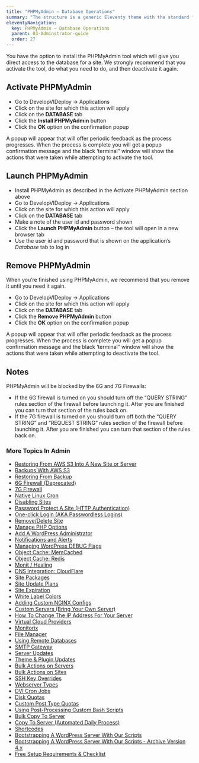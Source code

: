 ```yaml
---
title: "PHPMyAdmin – Database Operations"
summary: "The structure is a generic Eleventy theme with the standard folder and file names."
eleventyNavigation:
  key: PHPMyAdmin – Database Operations
  parent: 03-Adminstrator-guide
  order: 27
---
```

You have the option to install the PHPMyAdmin tool which will give you direct access to the database for a site. We strongly recommend that you activate the tool, do what you need to do, and then deactivate it again.

## Activate PHPMyAdmin

*   Go to DevelopVIDeploy → Applications
*   Click on the site for which this action will apply
*   Click on the **DATABASE** tab
*   Click the **Install PHPMyAdmin** button
*   Click the **OK** option on the confirmation popup

A popup will appear that will offer periodic feedback as the process progresses. When the process is complete you will get a popup confirmation message and the black ‘terminal” window will show the actions that were taken while attempting to activate the tool.

## Launch PHPMyAdmin

*   Install PHPMyAdmin as described in the Activate PHPMyAdmin section above
*   Go to DevelopVIDeploy → Applications
*   Click on the site for which this action will apply
*   Click on the **DATABASE** tab
*   Make a note of the user id and password shown
*   Click the **Launch PHPMyAdmin** button – the tool will open in a new browser tab
*   Use the user id and password that is shown on the application’s _Database_ tab to log in

## Remove PHPMyAdmin

When you’re finished using PHPMyAdmin, we recommend that you remove it until you need it again.

*   Go to DevelopVIDeploy → Applications
*   Click on the site for which this action will apply
*   Click on the **DATABASE** tab
*   Click the **Remove PHPMyAdmin** button
*   Click the **OK** option on the confirmation popup

A popup will appear that will offer periodic feedback as the process progresses. When the process is complete you will get a popup confirmation message and the black ‘terminal” window will show the actions that were taken while attempting to deactivate the tool.

## Notes

PHPMyAdmin will be blocked by the 6G and 7G Firewalls:

*   If the 6G firewall is turned on you should turn off the “QUERY STRING” rules section of the firewall before launching it. After you are finished you can turn that section of the rules back on.
*   If the 7G firewall is turned on you should turn off both the “QUERY STRING” and “REQUEST STRING” rules section of the firewall before launching it. After you are finished you can turn that section of the rules back on.

### More Topics In Admin

*   [Restoring From AWS S3 Into A New Site or Server](https://web.archive.org/web/20240420014039/https://wpclouddeploy.com/documentation/tips-techniques-education/restoring-from-s3-into-a-new-site-or-server/)
*   [Backups With AWS S3](https://web.archive.org/web/20240420014039/https://wpclouddeploy.com/documentation/wpcloud-deploy-admin/backups-with-aws-s3/)
*   [Restoring From Backup](https://web.archive.org/web/20240420014039/https://wpclouddeploy.com/documentation/wpcloud-deploy-admin/restoring-from-backup/)
*   [6G Firewall (Deprecated)](https://web.archive.org/web/20240420014039/https://wpclouddeploy.com/documentation/wpcloud-deploy-admin/6g-firewall/)
*   [7G Firewall](https://web.archive.org/web/20240420014039/https://wpclouddeploy.com/documentation/wpcloud-deploy-admin/7g-firewall/)
*   [Native Linux Cron](https://web.archive.org/web/20240420014039/https://wpclouddeploy.com/documentation/wpcloud-deploy-admin/native-linux-cron/)
*   [Disabling Sites](https://web.archive.org/web/20240420014039/https://wpclouddeploy.com/documentation/wpcloud-deploy-admin/disabling-sites/)
*   [Password Protect A Site (HTTP Authentication)](https://web.archive.org/web/20240420014039/https://wpclouddeploy.com/documentation/wpcloud-deploy-admin/add-basic-password-protection-to-a-site-http-authentication/)
*   [One-click Login (AKA Passwordless Logins)](https://web.archive.org/web/20240420014039/https://wpclouddeploy.com/documentation/wpcloud-deploy-admin/one-click-login-aka-passwordless-logins/)
*   [Remove/Delete Site](https://web.archive.org/web/20240420014039/https://wpclouddeploy.com/documentation/wpcloud-deploy-admin/remove-delete-site/)
*   [Manage PHP Options](https://web.archive.org/web/20240420014039/https://wpclouddeploy.com/documentation/wpcloud-deploy-admin/manage-php-options/)
*   [Add A WordPress Administrator](https://web.archive.org/web/20240420014039/https://wpclouddeploy.com/documentation/wpcloud-deploy-admin/add-a-wordpress-administrator/)
*   [Notifications and Alerts](https://web.archive.org/web/20240420014039/https://wpclouddeploy.com/documentation/wpcloud-deploy-admin/notifications/)
*   [Managing WordPress DEBUG Flags](https://web.archive.org/web/20240420014039/https://wpclouddeploy.com/documentation/wpcloud-deploy-admin/managing-wordpress-debug-flags/)
*   [Object Cache: MemCached](https://web.archive.org/web/20240420014039/https://wpclouddeploy.com/documentation/wpcloud-deploy-admin/object-cache-memcached/)
*   [Object Cache: Redis](https://web.archive.org/web/20240420014039/https://wpclouddeploy.com/documentation/wpcloud-deploy-admin/object-cache-redis/)
*   [Monit / Healing](https://web.archive.org/web/20240420014039/https://wpclouddeploy.com/documentation/wpcloud-deploy-admin/monit-healing/)
*   [DNS Integration: CloudFlare](https://web.archive.org/web/20240420014039/https://wpclouddeploy.com/documentation/wpcloud-deploy-admin/dns-integration-cloudflare/)
*   [Site Packages](https://web.archive.org/web/20240420014039/https://wpclouddeploy.com/documentation/wpcloud-deploy-admin/site-packages/)
*   [Site Update Plans](https://web.archive.org/web/20240420014039/https://wpclouddeploy.com/documentation/wpcloud-deploy-admin/site-update-plans/)
*   [Site Expiration](https://web.archive.org/web/20240420014039/https://wpclouddeploy.com/documentation/wpcloud-deploy-admin/site-expiration/)
*   [White Label Colors](https://web.archive.org/web/20240420014039/https://wpclouddeploy.com/documentation/wpcloud-deploy-admin/white-label-colors/)
*   [Adding Custom NGINX Configs](https://web.archive.org/web/20240420014039/https://wpclouddeploy.com/documentation/wpcloud-deploy-admin/adding-custom-nginx-configs/)
*   [Custom Servers (Bring Your Own Server)](https://web.archive.org/web/20240420014039/https://wpclouddeploy.com/documentation/wpcloud-deploy-admin/custom-servers-bring-your-own-server/)
*   [How To Change The IP Address For Your Server](https://web.archive.org/web/20240420014039/https://wpclouddeploy.com/documentation/wpcloud-deploy-admin/how-to-change-the-ip-address-for-your-server/)
*   [Virtual Cloud Providers](https://web.archive.org/web/20240420014039/https://wpclouddeploy.com/documentation/wpcloud-deploy-admin/virtual-cloud-providers/)
*   [Monitorix](https://web.archive.org/web/20240420014039/https://wpclouddeploy.com/documentation/wpcloud-deploy-admin/monitorix/)
*   [File Manager](https://web.archive.org/web/20240420014039/https://wpclouddeploy.com/documentation/wpcloud-deploy-admin/file-manager/)
*   [Using Remote Databases](https://web.archive.org/web/20240420014039/https://wpclouddeploy.com/documentation/wpcloud-deploy-admin/using-remote-databases/)
*   [SMTP Gateway](https://web.archive.org/web/20240420014039/https://wpclouddeploy.com/documentation/wpcloud-deploy-admin/smtp-gateway/)
*   [Server Updates](https://web.archive.org/web/20240420014039/https://wpclouddeploy.com/documentation/wpcloud-deploy-admin/server-updates/)
*   [Theme & Plugin Updates](https://web.archive.org/web/20240420014039/https://wpclouddeploy.com/documentation/wpcloud-deploy-admin/theme-plugin-updates/)
*   [Bulk Actions on Servers](https://web.archive.org/web/20240420014039/https://wpclouddeploy.com/documentation/wpcloud-deploy-admin/bulk-actions-on-servers/)
*   [Bulk Actions on Sites](https://web.archive.org/web/20240420014039/https://wpclouddeploy.com/documentation/wpcloud-deploy-admin/bulk-actions-on-sites/)
*   [SSH Key Overrides](https://web.archive.org/web/20240420014039/https://wpclouddeploy.com/documentation/wpcloud-deploy-admin/ssh-key-overrides/)
*   [Webserver Types](https://web.archive.org/web/20240420014039/https://wpclouddeploy.com/documentation/wpcloud-deploy-admin/webserver-types/)
*   [DVI Cron Jobs](https://web.archive.org/web/20240420014039/https://wpclouddeploy.com/documentation/wpcloud-deploy-admin/wpcd-cron-jobs/)
*   [Disk Quotas](https://web.archive.org/web/20240420014039/https://wpclouddeploy.com/documentation/wpcloud-deploy-admin/disk-quotas/)
*   [Custom Post Type Quotas](https://web.archive.org/web/20240420014039/https://wpclouddeploy.com/documentation/wpcloud-deploy-admin/custom-post-type-quotas/)
*   [Using Post-Processing Custom Bash Scripts](https://web.archive.org/web/20240420014039/https://wpclouddeploy.com/documentation/wpcloud-deploy-admin/using-post-processing-custom-bash-scripts/)
*   [Bulk Copy To Server](https://web.archive.org/web/20240420014039/https://wpclouddeploy.com/documentation/wpcloud-deploy-admin/bulk-copy-to-server/)
*   [Copy To Server (Automated Daily Process)](https://web.archive.org/web/20240420014039/https://wpclouddeploy.com/documentation/wpcloud-deploy-admin/copy-to-server-automated-daily-process/)
*   [Shortcodes](https://web.archive.org/web/20240420014039/https://wpclouddeploy.com/documentation/wpcloud-deploy-admin/shortcodes/)
*   [Bootstrapping A WordPress Server With Our Scripts](https://web.archive.org/web/20240420014039/https://wpclouddeploy.com/documentation/wpcloud-deploy-admin/bootstrapping-a-wordpress-server-with-our-scripts/)
*   [Bootstrapping A WordPress Server With Our Scripts - Archive Version 4.x](https://web.archive.org/web/20240420014039/https://wpclouddeploy.com/documentation/wpcloud-deploy-admin/bootstrapping-a-wordpress-server-with-our-scripts-version-4-x/)
*   [Free Setup Requirements & Checklist](https://web.archive.org/web/20240420014039/https://wpclouddeploy.com/documentation/wpcloud-deploy-admin/free-setup-requirements-checklist/)
